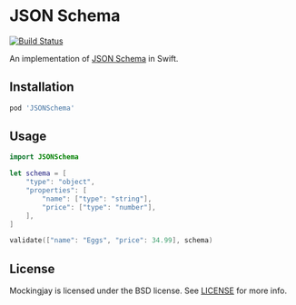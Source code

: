 # JSON Schema

[![Build Status](http://img.shields.io/travis/kylef/JSONSchema.swift/master.svg?style=flat)](https://travis-ci.org/kylef/JSONSchema.swift)

An implementation of [JSON Schema](http://json-schema.org/) in Swift.

## Installation

```ruby
pod 'JSONSchema'
```

## Usage

```swift
import JSONSchema

let schema = [
    "type": "object",
    "properties": [
        "name": ["type": "string"],
        "price": ["type": "number"],
    ],
]

validate(["name": "Eggs", "price": 34.99], schema)
```

## License

Mockingjay is licensed under the BSD license. See [LICENSE](LICENSE) for more
info.


